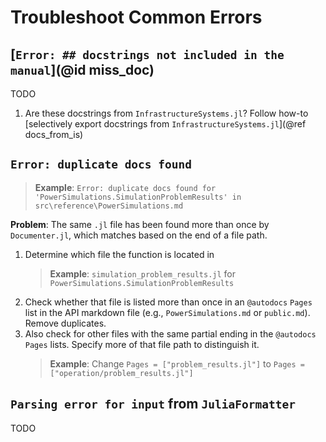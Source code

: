 # Troubleshoot Common Errors

## [`Error: ## docstrings not included in the manual`](@id miss_doc)

TODO

1. Are these docstrings from `InfrastructureSystems.jl`? Follow how-to
    [selectively export docstrings from `InfrastructureSystems.jl`](@ref docs_from_is)

## `Error: duplicate docs found`

> **Example**: `Error: duplicate docs found for 'PowerSimulations.SimulationProblemResults' in src\reference\PowerSimulations.md`

**Problem**: The same `.jl` file has been found more than once by `Documenter.jl`, which matches
based on the end of a file path.

1. Determine which file the function is located in
    > **Example**: `simulation_problem_results.jl` for `PowerSimulations.SimulationProblemResults`
2. Check whether that file is listed more than once in an `@autodocs` `Pages` list in the API
    markdown file (e.g., `PowerSimulations.md` or `public.md`). Remove duplicates.
3. Also check for other files with the same partial ending in the `@autodocs` `Pages` lists.
    Specify more of that file path to distinguish it.
    > **Example**: Change `Pages = ["problem_results.jl"]` to `Pages = ["operation/problem_results.jl"]` 

## `Parsing error for input` from `JuliaFormatter`

TODO